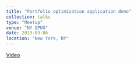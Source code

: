 ```yaml
---
title: "Portfolio optimization application demo"
collection: talks
type: "Meetup"
venue: "NY QPUG"
date: 2013-03-06
location: "New York, NY"
---
```


[Video](https://vimeo.com/61428468)
